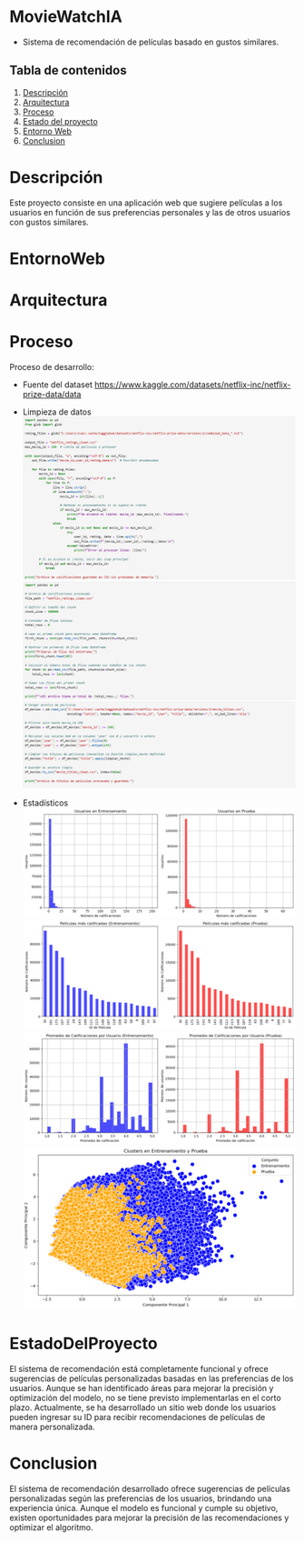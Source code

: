 # MovieWatchIA

* Sistema de recomendación de películas basado en gustos similares.

## Tabla de contenidos
1. [Descripción](#Descripción)
2. [Arquitectura](#Arquitectura)
3. [Proceso](#Proceso)
4. [Estado del proyecto](#EstadoDelProyecto)
5. [Entorno Web](#EntornoWeb)
6. [Conclusion](#Conclusion)

# Descripción
Este proyecto consiste en una aplicación web que sugiere películas a los usuarios en función de sus preferencias personales y las de otros usuarios con gustos similares.

# EntornoWeb

# Arquitectura

# Proceso
Proceso de desarrollo:

- Fuente del dataset
https://www.kaggle.com/datasets/netflix-inc/netflix-prize-data/data

- Limpieza de datos
![](imgs/limpiezadatos1.png)
![](imgs/limpiezadatos2.png)
![](imgs/limpiezadatos3.png)

- Estadísticos
![](imgs/grafica1.png)
![](imgs/grafica2.png)
![](imgs/grafica3.png)
![](imgs/grafica4.png)

# EstadoDelProyecto
El sistema de recomendación está completamente funcional y ofrece sugerencias de películas personalizadas basadas en las preferencias de los usuarios. Aunque se han identificado áreas para mejorar la precisión y optimización del modelo, no se tiene previsto implementarlas en el corto plazo. Actualmente, se ha desarrollado un sitio web donde los usuarios pueden ingresar su ID para recibir recomendaciones de películas de manera personalizada.

# Conclusion
El sistema de recomendación desarrollado ofrece sugerencias de películas personalizadas según las preferencias de los usuarios, brindando una experiencia única. Aunque el modelo es funcional y cumple su objetivo, existen oportunidades para mejorar la precisión de las recomendaciones y optimizar el algoritmo.
